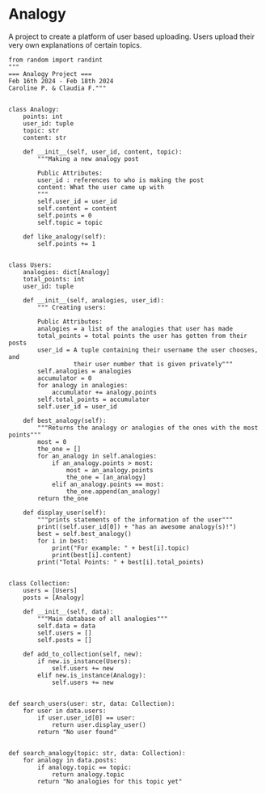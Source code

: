 # Analogy
A project to create a platform of user based uploading. Users upload their very own explanations of certain topics.


    from random import randint
    """
    === Analogy Project ===
    Feb 16th 2024 - Feb 18th 2024
    Caroline P. & Claudia F."""


    class Analogy:
        points: int
        user_id: tuple
        topic: str
        content: str
  
        def __init__(self, user_id, content, topic):
            """Making a new analogy post

            Public Attributes:
            user_id : references to who is making the post
            content: What the user came up with
            """
            self.user_id = user_id
            self.content = content
            self.points = 0
            self.topic = topic

        def like_analogy(self):
            self.points += 1
  

    class Users:
        analogies: dict[Analogy]
        total_points: int
        user_id: tuple

        def __init__(self, analogies, user_id):
            """ Creating users:
  
            Public Attributes:
            analogies = a list of the analogies that user has made
            total_points = total points the user has gotten from their posts
            user_id = A tuple containing their username the user chooses, and
                      their user number that is given privately"""
            self.analogies = analogies
            accumulator = 0
            for analogy in analogies:
                accumulator += analogy.points
            self.total_points = accumulator
            self.user_id = user_id
  
        def best_analogy(self):
            """Returns the analogy or analogies of the ones with the most points"""
            most = 0
            the_one = []
            for an_analogy in self.analogies:
                if an_analogy.points > most:
                    most = an_analogy.points
                    the_one = [an_analogy]
                elif an_analogy.points == most:
                    the_one.append(an_analogy)
            return the_one
  
        def display_user(self):
            """prints statements of the information of the user"""
            print((self.user_id[0]) + "has an awesome analogy(s)!")
            best = self.best_analogy()
            for i in best:
                print("For example: " + best[i].topic)
                print(best[i].content)
            print("Total Points: " + best[i].total_points)
  
  
    class Collection:
        users = [Users]
        posts = [Analogy]

        def __init__(self, data):
            """Main database of all analogies"""
            self.data = data
            self.users = []
            self.posts = []

        def add_to_collection(self, new):
            if new.is_instance(Users):
                self.users += new
            elif new.is_instance(Analogy):
                self.users += new
  

    def search_users(user: str, data: Collection):
        for user in data.users:
            if user.user_id[0] == user:
                return user.display_user()
            return "No user found"


    def search_analogy(topic: str, data: Collection):
        for analogy in data.posts:
            if analogy.topic == topic:
                return analogy.topic
            return "No analogies for this topic yet"
